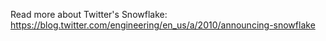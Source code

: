 Read more about Twitter's Snowflake:  
https://blog.twitter.com/engineering/en_us/a/2010/announcing-snowflake
